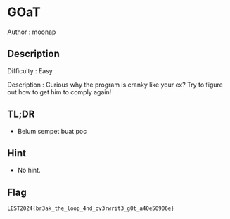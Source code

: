 # GOaT

Author : moonap

## Description

Difficulty : Easy

Description : Curious why the program is cranky like your ex? Try to figure out how to get him to comply again!

## TL;DR

- Belum sempet buat poc

## Hint 

- No hint.

## Flag

```
LEST2024{br3ak_the_loop_4nd_ov3rwrit3_gOt_a40e50906e}
```

